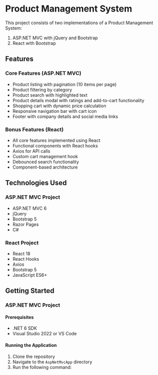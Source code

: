 # Product Management System

This project consists of two implementations of a Product Management System:
1. ASP.NET MVC with jQuery and Bootstrap
2. React with Bootstrap

## Features

### Core Features (ASP.NET MVC)
- Product listing with pagination (10 items per page)
- Product filtering by category
- Product search with highlighted text
- Product details modal with ratings and add-to-cart functionality
- Shopping cart with dynamic price calculation
- Responsive navigation bar with cart icon
- Footer with company details and social media links

### Bonus Features (React)
- All core features implemented using React
- Functional components with React hooks
- Axios for API calls
- Custom cart management hook
- Debounced search functionality
- Component-based architecture

## Technologies Used

### ASP.NET MVC Project
- ASP.NET MVC 6
- jQuery
- Bootstrap 5
- Razor Pages
- C#

### React Project
- React 18
- React Hooks
- Axios
- Bootstrap 5
- JavaScript ES6+

## Getting Started

### ASP.NET MVC Project

#### Prerequisites
- .NET 6 SDK
- Visual Studio 2022 or VS Code

#### Running the Application
1. Clone the repository
2. Navigate to the `AspNetMvcApp` directory
3. Run the following command: